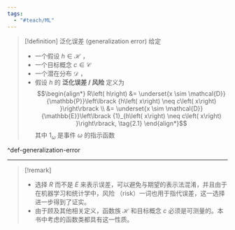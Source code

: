 ```yaml
---
tags:
  - "#teach/ML"
---
```

> [!definition] 泛化误差 (generalization error)
> 给定
> - 一个假设 $h \in \mathcal{H}$ ，
> - 一个目标概念 $c \in \mathcal{C}$ 
> - 一个潜在分布 $\mathcal{D}$ ，
> - 假设 $h$ 的 **泛化误差 / 风险** 定义为
> $$\begin{align*}
> R\left( h\right) 
> &= \underset{x \sim \mathcal{D}}{\mathbb{P}}\left\lbrack {h\left( x\right) \neq c\left( x\right) }\right\rbrack \\
> &= \underset{x \sim \mathcal{D}}{\mathbb{E}}\left\lbrack {1}_{h\left( x\right) \neq c\left( x\right) }\right\rbrack, \tag{2.1}
> \end{align*}$$
其中 ${1}_{\omega }$ 是事件 $\omega$ 的指示函数

^def-generalization-error

---
> [!remark]
> - 选择 $R$ 而不是 $E$ 来表示误差，可以避免与期望的表示法混淆，并且由于在机器学习和统计学中，风险 （risk）一词也用于指代误差，这一选择进一步得到了证实。 
> - 由于顾及其他相关定义，函数族 $\mathcal{H}$ 和目标概念 $c$ 必须是可测量的。本书中考虑的函数类都具有这一性质。